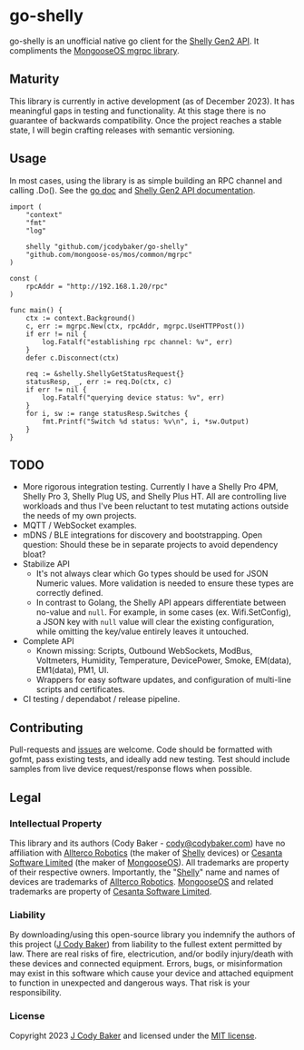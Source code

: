 # go-shelly
go-shelly is an unofficial native go client for the [Shelly Gen2 API](https://shelly-api-docs.shelly.cloud/gen2/). It compliments the [MongooseOS mgrpc library](https://pkg.go.dev/github.com/mongoose-os/mos/common/mgrpc).

## Maturity
This library is currently in active development (as of December 2023). It has meaningful gaps in testing and functionality. At this stage there is no guarantee of backwards compatibility. Once the project reaches a stable state, I will begin crafting releases with semantic versioning. 

## Usage
In most cases, using the library is as simple building an RPC channel and calling .Do().  See the [go doc](https://pkg.go.dev/github.com/jcodybaker/go-shelly) and [Shelly Gen2 API documentation](https://shelly-api-docs.shelly.cloud/gen2/).
```
import (
	"context"
	"fmt"
    "log"

	shelly "github.com/jcodybaker/go-shelly"
	"github.com/mongoose-os/mos/common/mgrpc"
)

const (
    rpcAddr = "http://192.168.1.20/rpc"
)

func main() {
    ctx := context.Background()
	c, err := mgrpc.New(ctx, rpcAddr, mgrpc.UseHTTPPost())
	if err != nil {
		log.Fatalf("establishing rpc channel: %v", err)
	}
	defer c.Disconnect(ctx)

    req := &shelly.ShellyGetStatusRequest{}
    statusResp, _, err := req.Do(ctx, c)
    if err != nil {
        log.Fatalf("querying device status: %v", err)
    }
    for i, sw := range statusResp.Switches {
        fmt.Printf("Switch %d status: %v\n", i, *sw.Output)
    }
}
```

## TODO
* More rigorous integration testing. Currently I have a Shelly Pro 4PM, Shelly Pro 3, Shelly Plug US, and Shelly Plus HT. All are controlling live workloads and thus I've been reluctant to test mutating actions outside the needs of my own projects.
* MQTT / WebSocket examples.
* mDNS / BLE integrations for discovery and bootstrapping.  Open question: Should these be in separate projects to avoid dependency bloat?
* Stabilize API
    * It's not always clear which Go types should be used for JSON Numeric values. More validation is needed to ensure these types are correctly defined.
    * In contrast to Golang, the Shelly API appears differentiate between no-value and `null`. For example, in some cases (ex. Wifi.SetConfig), a JSON key with `null` value will clear the existing configuration, while omitting the key/value entirely leaves it untouched.
* Complete API
    * Known missing: Scripts, Outbound WebSockets, ModBus, Voltmeters, Humidity, Temperature, DevicePower, Smoke, EM(data), EM1(data), PM1, UI.
    * Wrappers for easy software updates, and configuration of multi-line scripts and certificates.
* CI testing / dependabot / release pipeline.

## Contributing
Pull-requests and [issues](https://github.com/jcodybaker/go-shelly/issues) are welcome. Code should be formatted with gofmt, pass existing tests, and ideally add new testing. Test should include samples from live device request/response flows when possible.

## Legal

### Intellectual Property
This library and its authors (Cody Baker - cody@codybaker.com) have no affiliation with [Allterco Robotics](https://allterco.com/) (the maker of [Shelly](https://www.shelly.com/) devices) or [Cesanta Software Limited](https://cesanta.com/) (the maker of [MongooseOS](https://mongoose-os.com/)).  All trademarks are property of their respective owners.  Importantly, the "[Shelly](https://www.shelly.com/)" name and names of devices are trademarks of [Allterco Robotics](https://allterco.com/). [MongooseOS](https://mongoose-os.com/) and related trademarks are property of [Cesanta Software Limited](https://cesanta.com/).

### Liability
By downloading/using this open-source library you indemnify the authors of this project ([J Cody Baker](cody@codybaker.com)) from liability to the fullest extent permitted by law. There are real risks of fire, electricution, and/or bodily injury/death with these devices and connected equipment. Errors, bugs, or misinformation may exist in this software which cause your device and attached equipment to function in unexpected and dangerous ways. That risk is your responsibility. 

### License 
Copyright 2023 [J Cody Baker](cody@codybaker.com) and licensed under the [MIT license](LICENSE.md).